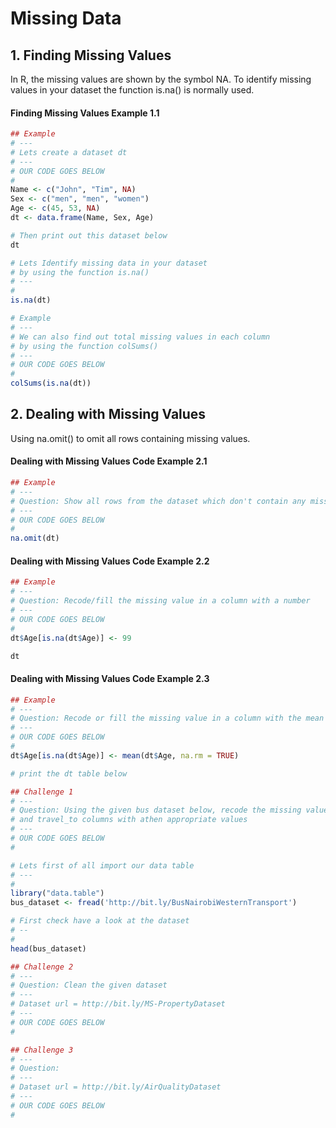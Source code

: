 
# Missing Data

## 1. Finding Missing Values


In R, the missing values are shown by the symbol NA. To identify missing values in your dataset the function is.na() is normally used.

#### Finding Missing Values Example 1.1 


```R
## Example 
# ---
# Lets create a dataset dt
# ---
# OUR CODE GOES BELOW
#
Name <- c("John", "Tim", NA)
Sex <- c("men", "men", "women")
Age <- c(45, 53, NA)
dt <- data.frame(Name, Sex, Age)

# Then print out this dataset below
dt


```


```R
# Lets Identify missing data in your dataset 
# by using the function is.na() 
# ---
# 
is.na(dt)


```


```R
# Example 
# ---
# We can also find out total missing values in each column 
# by using the function colSums()
# ---
# OUR CODE GOES BELOW
#
colSums(is.na(dt))


```

## 2. Dealing with Missing Values


Using na.omit() to omit all rows containing missing values.

#### Dealing with Missing Values Code Example 2.1


```R
## Example 
# ---
# Question: Show all rows from the dataset which don't contain any missing values 
# ---
# OUR CODE GOES BELOW
#
na.omit(dt)

```

#### Dealing with Missing Values Code Example 2.2


```R
## Example 
# ---
# Question: Recode/fill the missing value in a column with a number
# ---
# OUR CODE GOES BELOW
#
dt$Age[is.na(dt$Age)] <- 99

dt
```

#### Dealing with Missing Values Code Example 2.3


```R
## Example
# ---
# Question: Recode or fill the missing value in a column with the mean value of the column-#-
# ---
# OUR CODE GOES BELOW
#
dt$Age[is.na(dt$Age)] <- mean(dt$Age, na.rm = TRUE)

# print the dt table below

```


```R
## Challenge 1
# ---
# Question: Using the given bus dataset below, recode the missing values of the payment_method 
# and travel_to columns with athen appropriate values
# ---
# OUR CODE GOES BELOW
#

# Lets first of all import our data table
# ---
#
library("data.table")
bus_dataset <- fread('http://bit.ly/BusNairobiWesternTransport')

# First check have a look at the dataset
# --
#
head(bus_dataset)


```


```R
## Challenge 2
# ---
# Question: Clean the given dataset 
# ---
# Dataset url = http://bit.ly/MS-PropertyDataset
# ---
# OUR CODE GOES BELOW
# 


```


```R
## Challenge 3
# ---
# Question: 
# ---
# Dataset url = http://bit.ly/AirQualityDataset
# ---
# OUR CODE GOES BELOW
# 


```
